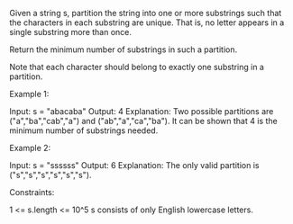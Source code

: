Given a string s, partition the string into one or more substrings such that
the characters in each substring are unique. That is, no letter appears in a
single substring more than once.

Return the minimum number of substrings in such a partition.

Note that each character should belong to exactly one substring in a
partition.


Example 1:


Input: s = "abacaba"
Output: 4
Explanation:
Two possible partitions are ("a","ba","cab","a") and ("ab","a","ca","ba").
It can be shown that 4 is the minimum number of substrings needed.


Example 2:


Input: s = "ssssss"
Output: 6
Explanation:
The only valid partition is ("s","s","s","s","s","s").



Constraints:


1 <= s.length <= 10^5
s consists of only English lowercase letters.




